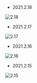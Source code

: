 - 2021.2.18

![2.18](https://xtj2020.top/webimg/练字/2021-2/2021-2-18.jpg)
- 2021.2.17

![2.17](https://xtj2020.top/webimg/练字/2021-2/2021-2-17.jpg)

- 2021.2.16

![2.16](https://xtj2020.top/webimg/练字/2021-2/2021-2-16.jpg)

- 2021.2.15

![2.15](https://xtj2020.top/webimg/练字/2021-2/2021-2-15.jpg)
